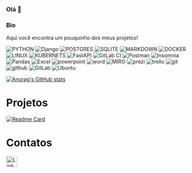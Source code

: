 ### Olá 👋

### Bio

Aqui você encontra um pouquinho dos meus projetos!

![PYTHON](https://img.shields.io/badge/python-3670A0?style=for-the-badge&logo=python&logoColor=ffdd54)
![Django](https://img.shields.io/badge/Django-092E20?style=for-the-badge&logo=django&logoColor=white)
![POSTGRES](https://img.shields.io/badge/PostgreSQL-316192?style=for-the-badge&logo=postgresql&logoColor=white)
![SQLITE](https://img.shields.io/badge/SQLite-07405E?style=for-the-badge&logo=sqlite&logoColor=white)
![MARKDOWN](https://img.shields.io/badge/Markdown-000000?style=for-the-badge&logo=markdown&logoColor=white)
![DOCKER](https://img.shields.io/badge/Docker-2496ED?style=for-the-badge&logo=docker&logoColor=white)
![LINUX](https://img.shields.io/badge/Linux-E34F26?style=for-the-badge&logo=linux&logoColor=black)
![KUBERNETS](https://img.shields.io/badge/kubernetes-%23326ce5.svg?style=for-the-badge&logo=kubernetes&logoColor=white)
![FastAPI](https://img.shields.io/badge/FastAPI-005571?style=for-the-badge&logo=fastapi)
![GitLab CI](https://img.shields.io/badge/gitlab%20ci-%23181717.svg?style=for-the-badge&logo=gitlab&logoColor=white)
![Postman](https://img.shields.io/badge/Postman-FF6C37?style=for-the-badge&logo=postman&logoColor=white)
![Insomnia](https://img.shields.io/badge/Insomnia-black?style=for-the-badge&logo=insomnia&logoColor=5849BE)
![Pandas](https://img.shields.io/badge/pandas-%23150458.svg?style=for-the-badge&logo=pandas&logoColor=white)
![Excel](https://img.shields.io/badge/Microsoft_Excel-217346?style=for-the-badge&logo=microsoft-excel&logoColor=white)
![powerpoint](https://img.shields.io/badge/Microsoft_PowerPoint-B7472A?style=for-the-badge&logo=microsoft-powerpoint&logoColor=white)
![word](https://img.shields.io/badge/Microsoft_Word-2B579A?style=for-the-badge&logo=microsoft-word&logoColor=white)
![MIRO](https://img.shields.io/badge/Miro-050038?style=for-the-badge&logo=Miro&logoColor=white)
![prezi](https://img.shields.io/badge/Prezi-3181FF?style=for-the-badge&logo=prezi&logoColor=white)
![trello](https://img.shields.io/badge/Trello-0052CC?style=for-the-badge&logo=trello&logoColor=white)
![git](https://img.shields.io/badge/GIT-E44C30?style=for-the-badge&logo=git&logoColor=white)
![github](https://img.shields.io/badge/GitHub-100000?style=for-the-badge&logo=github&logoColor=white)
![GitLab](https://img.shields.io/badge/gitlab-%23181717.svg?style=for-the-badge&logo=gitlab&logoColor=white)
![Ubuntu](https://img.shields.io/badge/Ubuntu-E95420?style=for-the-badge&logo=ubuntu&logoColor=white)

[![Anurag's GitHub stats](https://github-readme-stats.vercel.app/api?username=Bianca-Luther&theme=radical)](https://github.com/anuraghazra/github-readme-stats)

# Projetos

[![Readme Card](https://github-readme-stats.vercel.app/api/pin/?username=Bianca-Luther&repo=Bianca-Luther.github.io&theme=radical)](https://github.com/anuraghazra/github-readme-stats)

# Contatos

[<img src='https://img.shields.io/badge/LinkedIn-0077B5?style=for-the-badge&logo=linkedin&logoColor=white' alt='Linkedin' height='30'>](https://www.linkedin.com/in/bianca-novaes-luther-0ab29b245/)


